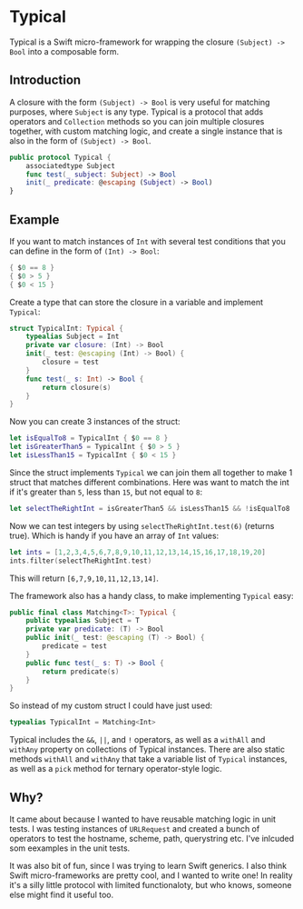 # Typical

Typical is a Swift micro-framework for wrapping the closure `(Subject) -> Bool` into a composable form.

## Introduction

A closure with the form `(Subject) -> Bool` is very useful for matching purposes, where `Subject` is any type. Typical is a protocol that adds operators and `Collection` methods so you can join multiple closures together, with custom matching logic, and create a single instance that is also in the form of `(Subject) -> Bool`.

```swift
public protocol Typical {
    associatedtype Subject
    func test(_ subject: Subject) -> Bool
    init(_ predicate: @escaping (Subject) -> Bool)
}
```

## Example

If you want to match instances of `Int` with several test conditions that you can define in the form of `(Int) -> Bool`:

```swift
{ $0 == 8 }
{ $0 > 5 }
{ $0 < 15 }
```

Create a type that can store the closure in a variable and implement `Typical`:

```swift
struct TypicalInt: Typical {
    typealias Subject = Int
    private var closure: (Int) -> Bool
    init(_ test: @escaping (Int) -> Bool) {
        closure = test
    }
    func test(_ s: Int) -> Bool {
        return closure(s)
    }
}
```

Now you can create 3 instances of the struct:

```swift
let isEqualTo8 = TypicalInt { $0 == 8 }
let isGreaterThan5 = TypicalInt { $0 > 5 }
let isLessThan15 = TypicalInt { $0 < 15 }
```

Since the struct implements `Typical` we can join them all together to make 1 struct that matches different combinations. Here was want to match the int if it's greater than `5`, less than `15`, but not equal to `8`:

```swift
let selectTheRightInt = isGreaterThan5 && isLessThan15 && !isEqualTo8
```

Now we can test integers by using `selectTheRightInt.test(6)` (returns true). Which is handy if you have an array of `Int` values:

```swift
let ints = [1,2,3,4,5,6,7,8,9,10,11,12,13,14,15,16,17,18,19,20]
ints.filter(selectTheRightInt.test)
```

This will return `[6,7,9,10,11,12,13,14]`.

The framework also has a handy class, to make implementing `Typical` easy:

```swift
public final class Matching<T>: Typical {
    public typealias Subject = T
    private var predicate: (T) -> Bool
    public init(_ test: @escaping (T) -> Bool) {
        predicate = test
    }
    public func test(_ s: T) -> Bool {
        return predicate(s)
    }
}
```

So instead of my custom struct I could have just used: 

```swift
typealias TypicalInt = Matching<Int>
```

Typical includes the `&&`, `||`, and `!` operators, as well as a `withAll` and `withAny` property on collections of Typical instances. There are also static methods `withAll` and `withAny` that take a variable list of `Typical` instances, as well as a `pick` method for ternary operator-style logic. 

## Why?

It came about because I wanted to have reusable matching logic in unit tests. I was testing instances of `URLRequest` and created a bunch of operators to test the hostname, scheme, path, querystring etc. I've inlcuded som eexamples in the unit tests.

It was also bit of fun, since I was trying to learn Swift generics. I also think Swift micro-frameworks are pretty cool, and I wanted to write one! In reality it's a silly little protocol with limited functionaloty, but who knows, someone else might find it useful too.

